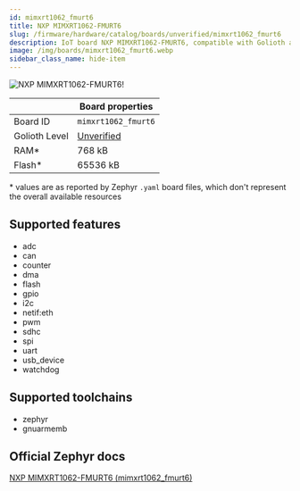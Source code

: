 ```yaml
---
id: mimxrt1062_fmurt6
title: NXP MIMXRT1062-FMURT6
slug: /firmware/hardware/catalog/boards/unverified/mimxrt1062_fmurt6
description: IoT board NXP MIMXRT1062-FMURT6, compatible with Golioth at unverified level.
image: /img/boards/mimxrt1062_fmurt6.webp
sidebar_class_name: hide-item
---
```


[//]: # (This is an auto-generated file, do not edit! Changes to it will be lost upon re-generation)

![NXP MIMXRT1062-FMURT6!](/img/boards/mimxrt1062_fmurt6.webp "NXP MIMXRT1062-FMURT6")

|                | Board properties     |
| -------------  | -------------------- |
| Board ID       | `mimxrt1062_fmurt6` |
| Golioth Level  | [Unverified](/firmware/hardware#unverified-boards) |
| RAM*           | 768 kB |
| Flash*         | 65536 kB |

\* values are as reported by Zephyr `.yaml` board files, which don't represent the overall available resources



## Supported features

* adc
* can
* counter
* dma
* flash
* gpio
* i2c
* netif:eth
* pwm
* sdhc
* spi
* uart
* usb_device
* watchdog

## Supported toolchains

* zephyr
* gnuarmemb

## Official Zephyr docs

[NXP MIMXRT1062-FMURT6 (mimxrt1062_fmurt6)](https://docs.zephyrproject.org/latest/boards/nxp/mimxrt1062_fmurt6/doc/index.html)
